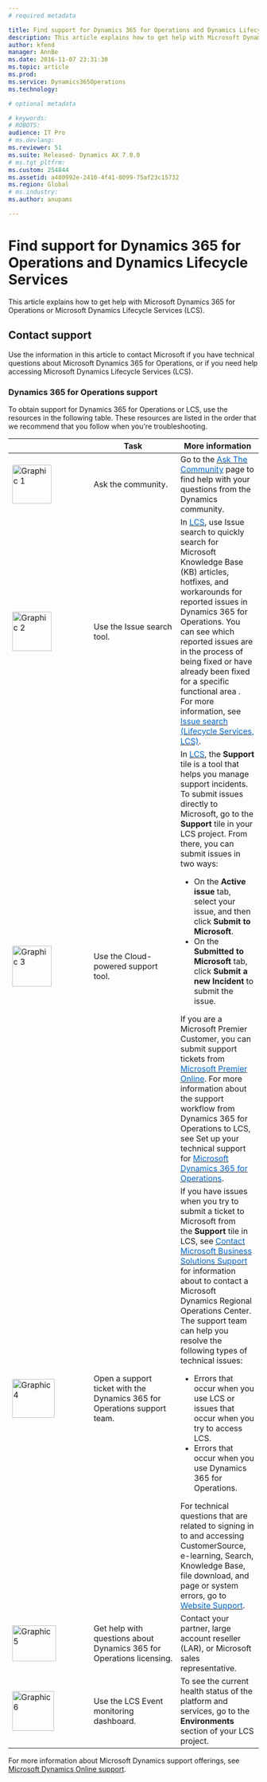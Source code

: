 ```yaml
---
# required metadata

title: Find support for Dynamics 365 for Operations and Dynamics Lifecycle Services | Microsoft Docs
description: This article explains how to get help with Microsoft Dynamics 365 for Operations or Microsoft Dynamics Lifecycle Services (LCS). 
author: kfend
manager: AnnBe
ms.date: 2016-11-07 23:31:30
ms.topic: article
ms.prod: 
ms.service: Dynamics365Operations
ms.technology: 

# optional metadata

# keywords: 
# ROBOTS: 
audience: IT Pro
# ms.devlang: 
ms.reviewer: 51
ms.suite: Released- Dynamics AX 7.0.0
# ms.tgt_pltfrm: 
ms.custom: 254844
ms.assetid: a480992e-2410-4f41-8099-75af23c15732
ms.region: Global
# ms.industry: 
ms.author: anupams

---
```


# Find support for Dynamics 365 for Operations and Dynamics Lifecycle Services

This article explains how to get help with Microsoft Dynamics 365 for Operations or Microsoft Dynamics Lifecycle Services (LCS). 

Contact support
---------------

Use the information in this article to contact Microsoft if you have technical questions about Microsoft Dynamics 365 for Operations, or if you need help accessing Microsoft Dynamics Lifecycle Services (LCS).

### Dynamics 365 for Operations support

To obtain support for Dynamics 365 for Operations or LCS, use the resources in the following table. These resources are listed in the order that we recommend that you follow when you're troubleshooting.

<table>
<colgroup>
<col width="33%" />
<col width="33%" />
<col width="33%" />
</colgroup>
<thead>
<tr class="header">
<th></th>
<th>Task</th>
<th>More information</th>
</tr>
</thead>
<tbody>
<tr class="odd">
<td><a href="./media/graphic-1.jpg"><img src="./media/graphic-1.jpg" alt="Graphic 1" class="size-full wp-image-583091 aligncenter" width="79" height="78" /></a></td>
<td>Ask the community.</td>
<td>Go to the <a href="http://go.microsoft.com/fwlink/?LinkId=221068"><span style="color: #0066cc;">Ask The Community</span></a> page to find help with your questions from the Dynamics community.</td>
</tr>
<tr class="even">
<td><a href="./media/graphic-2.jpg"><img src="./media/graphic-2.jpg" alt="Graphic 2" class="size-full wp-image-583101 aligncenter" width="79" height="79" /></a></td>
<td>Use the Issue search tool.</td>
<td>In <a href="https://lcs.dynamics.com/"><span style="color: #0066cc;">LCS</span></a>, use Issue search to quickly search for Microsoft Knowledge Base (KB) articles, hotfixes, and workarounds for reported issues in Dynamics 365 for Operations. You can see which reported issues are in the process of being fixed or have already been fixed for a specific functional area . For more information, see <a href="https://docs.microsoft.com/en-us/dynamics365/operations/dev-itpro/lifecycle-services/issue-search-lifecycle-services-lcs"><span style="color: #0066cc;">Issue search (Lifecycle Services, LCS)</span></a>.</td>
</tr>
<tr class="odd">
<td><a href="./media/graphic-3.jpg"><img src="./media/graphic-3.jpg" alt="Graphic 3" class="size-full wp-image-583111 aligncenter" width="79" height="82" /></a></td>
<td>Use the Cloud-powered support tool.</td>
<td>In <a href="https://lcs.dynamics.com/"><span style="color: #0066cc;">LCS</span></a>, the <strong>Support</strong> tile is a tool that helps you manage support incidents. To submit issues directly to Microsoft, go to the <strong>Support</strong> tile in your LCS project. From there, you can submit issues in two ways:
<ul>
<li>On the <strong>Active issue</strong> tab, select your issue, and then click <strong>Submit to Microsoft</strong>.</li>
<li>On the <strong>Submitted to Microsoft</strong> tab, click <strong>Submit a new Incident</strong> to submit the issue.</li>
</ul>
If you are a Microsoft Premier Customer, you can submit support tickets from <a href="https://premier.microsoft.com/"><span style="color: #0066cc;">Microsoft Premier Online</span></a>. For more information about the support workflow from Dynamics 365 for Operations to LCS, see Set up your technical support for <a href="https://docs.microsoft.com/en-us/dynamics365/operations/dev-itpro/lifecycle-services/ax-support-experience"><span style="color: #0066cc;">Microsoft Dynamics 365 for Operations</span></a>.</td>
</tr>
<tr class="even">
<td><a href="./media/graphic-4.jpg"><img src="./media/graphic-4.jpg" alt="Graphic 4" class="size-full wp-image-583141 aligncenter" width="85" height="78" /></a></td>
<td>Open a support ticket with the Dynamics 365 for Operations support team.</td>
<td>If you have issues when you try to submit a ticket to Microsoft from the <strong>Support</strong> tile in LCS, see <a href="https://mbs.microsoft.com/customersource/northamerica/ax/support/support-news/global_support_contacts_eng"><span style="color: #0066cc;">Contact Microsoft Business Solutions Support</span></a> for information about to contact a Microsoft Dynamics Regional Operations Center. The support team can help you resolve the following types of technical issues:
<ul>
<li>Errors that occur when you use LCS or issues that occur when you try to access LCS.</li>
<li>Errors that occur when you use Dynamics 365 for Operations.</li>
</ul>
For technical questions that are related to signing in to and accessing CustomerSource, e-learning, Search, Knowledge Base, file download, and page or system errors, go to <a href="https://mbs2.microsoft.com/members/VoiceSupport/VoiceSupportInternal.aspx"><span style="color: #0066cc;">Website Support</span></a>.</td>
</tr>
<tr class="odd">
<td><a href="./media/graphic-5.jpg"><img src="./media/graphic-5.jpg" alt="Graphic 5" class="size-full wp-image-583151 aligncenter" width="88" height="72" /></a></td>
<td>Get help with questions about Dynamics 365 for Operations licensing.</td>
<td>Contact your partner, large account reseller (LAR), or Microsoft sales representative.</td>
</tr>
<tr class="even">
<td><a href="./media/graphic-6.jpg"><img src="./media/graphic-6.jpg" alt="Graphic 6" class="size-full wp-image-583161 aligncenter" width="84" height="80" /></a></td>
<td>Use the LCS Event monitoring dashboard.</td>
<td>To see the current health status of the platform and services, go to the <strong>Environments</strong> section of your LCS project.</td>
</tr>
</tbody>
</table>

For more information about Microsoft Dynamics support offerings, see [Microsoft Dynamics Online support](https://www.microsoft.com/en-us/dynamics/dynamics-online-support.aspx).

